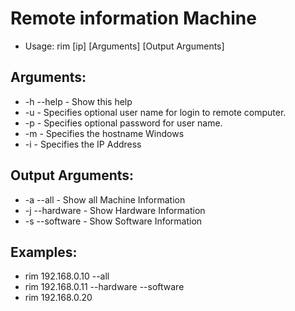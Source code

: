 Remote information Machine
==========

+ Usage: rim [ip] [Arguments] [Output Arguments]

Arguments:
-------------

+ -h --help                - Show this help
+ -u <username>            - Specifies optional user name for login to remote computer.
+ -p <password>            - Specifies optional password for user name.
+ -m <namemachine>         - Specifies the hostname Windows
+ -i <ip address>          - Specifies the IP Address

Output Arguments:
-------------------

+ -a --all                 - Show all Machine Information
+ -j --hardware            - Show Hardware Information
+ -s --software            - Show Software Information

Examples:
--------------------
+ rim 192.168.0.10 --all
+ rim 192.168.0.11 --hardware --software
+ rim 192.168.0.20
